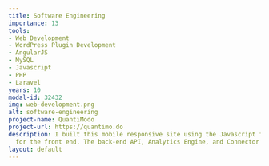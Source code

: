 ```yaml
---
title: Software Engineering
importance: 13
tools:
- Web Development
- WordPress Plugin Development
- AngularJS
- MySQL
- Javascript
- PHP
- Laravel
years: 10
modal-id: 32432
img: web-development.png
alt: software-engineering
project-name: QuantiModo
project-url: https://quantimo.do
description: I built this mobile responsive site using the Javascript framework AngularJS
  for the front end. The back-end API, Analytics Engine, and Connector Framework was built using the Laravel PHP framework and MySQL.
layout: default
---
```

